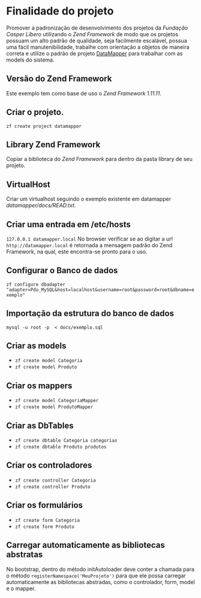 # Finalidade do projeto
Promover a padronização de desenvolvimento dos projetos da *Fundação Casper Líbero* utilizando o *Zend Framework* de modo que os projetos possuam um alto padrão de qualidade, seja facilmente escalável, possua uma fácil manutenibilidade, trabalhe com orientação a objetos de maneira correta e utilize o padrão de projeto [DataMapper](http://martinfowler.com/eaaCatalog/dataMapper.html) para trabalhar com as models do sistema.

## Versão do Zend Framework
Este exemplo tem como base de uso o *Zend Framework 1.11.11*.

## Criar o projeto.
`zf create project datamapper`

## Library Zend Framework
Copiar a biblioteca do *Zend Framework* para dentro da pasta library de seu projeto.

## VirtualHost
Criar um virtualhost seguindo o exemplo existente em datamapper *datamapper/docs/READ.txt*.

## Criar uma entrada em /etc/hosts
`127.0.0.1 datamapper.local`
No browser verificar se ao digitar a url `http://datamapper.local` é retornada a mensagem padrão do Zend Framework, na qual, este encontra-se pronto para o uso.

## Configurar o Banco de dados
`zf configure dbadapter "adapter=Pdo_MySQL&host=localhost&username=root&password=root&dbname=exemplo"`

## Importação da estrutura do banco de dados
`mysql -u root -p  < docs/exemplo.sql`

## Criar as models
* `zf create model Categoria`
* `zf create model Produto`

## Criar os mappers
* `zf create model CategoriaMapper`
* `zf create model ProdutoMapper`

## Criar as DbTables
* `zf create dbtable Categoria categorias`
* `zf create dbtable Produto produtos`

## Criar os controladores
* `zf create controller Categoria`
* `zf create controller Produto`

## Criar os formulários
* `zf create form Categoria`
* `zf create form Produto`

## Carregar automaticamente as bibliotecas abstratas
No bootstrap, dentro do método initAutoloader deve conter a chamada para o método `registerNamespace('MeuProjeto')` para que ele possa carregar automaticamente as bibliotecas abstradas, como o controlador, form, model e o mapper.


